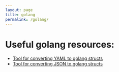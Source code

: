 ```yaml
---
layout: page
title: golang
permalink: /golang/
---
```


# Useful golang resources:
- [Tool for converting YAML to golang structs](https://yaml.to-go.online/)
- [Tool for converting JSON to golang structs](http://json2struct.mervine.net/)

